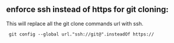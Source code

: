 ## enforce ssh instead of https for git cloning:
This will replace all the git clone commands url with ssh.

```console
 git config --global url."ssh://git@".insteadOf https://
 ```
 
 
 
